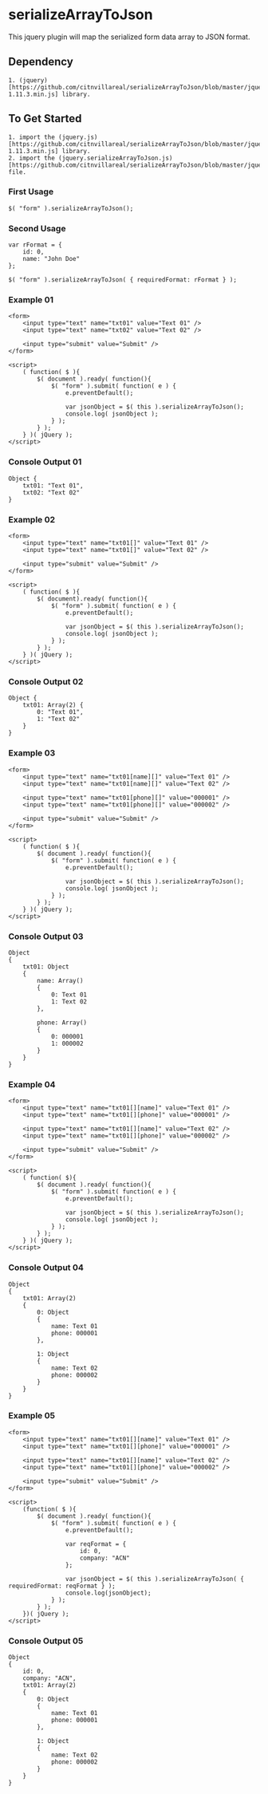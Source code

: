 # serializeArrayToJson
This jquery plugin will map the serialized form data array to JSON format.



## Dependency

	1. (jquery)[https://github.com/citnvillareal/serializeArrayToJson/blob/master/jquery-1.11.3.min.js] library.



## To Get Started

	1. import the (jquery.js)[https://github.com/citnvillareal/serializeArrayToJson/blob/master/jquery-1.11.3.min.js] library.
	2. import the (jquery.serializeArrayToJson.js)[https://github.com/citnvillareal/serializeArrayToJson/blob/master/jquery.serializeArrayToJson.js] file. 



### First Usage 

	$( "form" ).serializeArrayToJson();



### Second Usage

	var rFormat = {
		id: 0,
		name: "John Doe"
	};

	$( "form" ).serializeArrayToJson( { requiredFormat: rFormat } );



### Example 01

	<form>
		<input type="text" name="txt01" value="Text 01" />
		<input type="text" name="txt02" value="Text 02" />

		<input type="submit" value="Submit" />
	</form>

	<script>
		( function( $ ){
			$( document ).ready( function(){
				$( "form" ).submit( function( e ) {
					e.preventDefault();

					var jsonObject = $( this ).serializeArrayToJson();
					console.log( jsonObject );
				} );
			} );
		} )( jQuery );
	</script>

### Console Output 01

	Object {
		txt01: "Text 01",
		txt02: "Text 02"
	}



### Example 02

	<form>
		<input type="text" name="txt01[]" value="Text 01" />
		<input type="text" name="txt01[]" value="Text 02" />

		<input type="submit" value="Submit" />
	</form>

	<script>
		( function( $ ){
			$( document).ready( function(){
				$( "form" ).submit( function( e ) {
					e.preventDefault();

					var jsonObject = $( this ).serializeArrayToJson();
					console.log( jsonObject );
				} );
			} );
		} )( jQuery );
	</script>

### Console Output 02

	Object {
		txt01: Array(2) {
			0: "Text 01",
			1: "Text 02"
		}
	}



### Example 03

	<form>
		<input type="text" name="txt01[name][]" value="Text 01" />
		<input type="text" name="txt01[name][]" value="Text 02" />

		<input type="text" name="txt01[phone][]" value="000001" />
		<input type="text" name="txt01[phone][]" value="000002" />

		<input type="submit" value="Submit" />
	</form>

	<script>
		( function( $ ){
			$( document ).ready( function(){
				$( "form" ).submit( function( e ) {
					e.preventDefault();

					var jsonObject = $( this ).serializeArrayToJson();
					console.log( jsonObject );
				} );
			} );
		} )( jQuery );
	</script>

### Console Output 03

	Object 
	{
		txt01: Object 
		{
			name: Array()
			{
				0: Text 01
				1: Text 02
			},
			
			phone: Array()
			{
				0: 000001
				1: 000002
			}
		}
	}



### Example 04

	<form>
		<input type="text" name="txt01[][name]" value="Text 01" />
		<input type="text" name="txt01[][phone]" value="000001" />

		<input type="text" name="txt01[][name]" value="Text 02" />
		<input type="text" name="txt01[][phone]" value="000002" />

		<input type="submit" value="Submit" />
	</form>

	<script>
		( function( $){
			$( document ).ready( function(){
				$( "form" ).submit( function( e ) {
					e.preventDefault();

					var jsonObject = $( this ).serializeArrayToJson();
					console.log( jsonObject );
				} );
			} );
		} )( jQuery );
	</script>

### Console Output 04

	Object 
	{
		txt01: Array(2) 
		{
			0: Object
			{
				name: Text 01
				phone: 000001
			},
			
			1: Object
			{
				name: Text 02
				phone: 000002
			}
		}
	}



### Example 05

	<form>
		<input type="text" name="txt01[][name]" value="Text 01" />
		<input type="text" name="txt01[][phone]" value="000001" />

		<input type="text" name="txt01[][name]" value="Text 02" />
		<input type="text" name="txt01[][phone]" value="000002" />

		<input type="submit" value="Submit" />
	</form>

	<script>
		(function( $ ){
			$( document ).ready( function(){
				$( "form" ).submit( function( e ) {
					e.preventDefault();

					var reqFormat = {
						id: 0,
						company: "ACN"
					}; 

					var jsonObject = $( this ).serializeArrayToJson( { requiredFormat: reqFormat } );
					console.log(jsonObject);
				} );
			} );
		})( jQuery );
	</script>

### Console Output 05

	Object 
	{
		id: 0,
		company: "ACN",
		txt01: Array(2) 
		{
			0: Object
			{
				name: Text 01
				phone: 000001
			},
			
			1: Object
			{
				name: Text 02
				phone: 000002
			}
		}
	}
